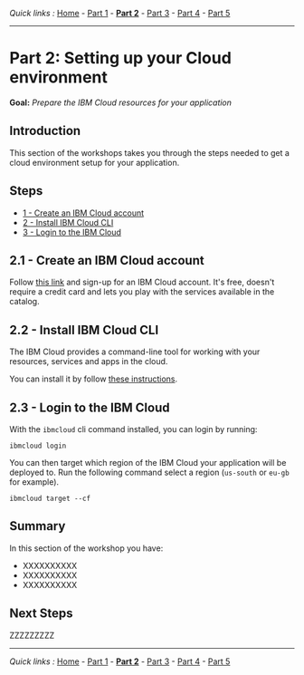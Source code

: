 *Quick links :*
[Home](/README.md) - [Part 1](../part1/README.md) - [**Part 2**](../part2/README.md) - [Part 3](../part3/README.md) - [Part 4](../part4/README.md) - [Part 5](../part5/README.md)
***

# Part 2: Setting up your Cloud environment

**Goal:** *Prepare the IBM Cloud resources for your application*

## Introduction

This section of the workshops takes you through the steps needed to get a cloud
environment setup for your application.

## Steps

 - [1 - Create an IBM Cloud account](#1---create-an-ibm-cloud-account)
 - [2 - Install IBM Cloud CLI](#2---install-ibm-cloud-cli)
 - [3 - Login to the IBM Cloud](#3---login-to-the-ibm-cloud)

## 2.1 - Create an IBM Cloud account

Follow [this link](https://cloud.ibm.com) and sign-up for an IBM Cloud account. It's
free, doesn't require a credit card and lets you play with the services available
in the catalog.

## 2.2 - Install IBM Cloud CLI

The IBM Cloud provides a command-line tool for working with your resources,
services and apps in the cloud.

You can install it by follow [these instructions](https://cloud.ibm.com/docs/cli?topic=cloud-cli-install-ibmcloud-cli).

## 2.3 - Login to the IBM Cloud

With the `ibmcloud` cli command installed, you can login by running:

    ibmcloud login

You can then target which region of the IBM Cloud your application will be deployed
to. Run the following command select a region (`us-south` or `eu-gb` for example).

    ibmcloud target --cf





## Summary

In this section of the workshop you have:

 - XXXXXXXXXX
 - XXXXXXXXXX
 - XXXXXXXXXX

## Next Steps

ZZZZZZZZZ




***
*Quick links :*
[Home](/README.md) - [Part 1](../part1/README.md) - [**Part 2**](../part2/README.md) - [Part 3](../part3/README.md) - [Part 4](../part4/README.md) - [Part 5](../part5/README.md)

